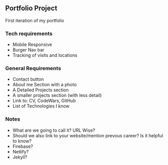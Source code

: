 ## Portfolio Project

First iteration of my portfolio

### Tech requirements

- Mobile Responsive
- Burger Nav bar
- Tracking of visits and locations

### General Requirements

- Contact button
- About me Section with a photo
- A Detailed Projects section
- A smaller projects section (with less detail)
- Link to: CV, CodeWars, GitHub
- List of Technologies I know

### Notes

- What are we going to call it? URL Wise?
- Should we also link to your website/mention prevous career? Is it helpful to know?
- Firebase?
- Netlify?
- Jekyll?
